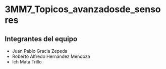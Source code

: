 # 3MM7_Topicos_avanzadosde_sensores

## Integrantes del equipo
- Juan Pablo Gracia Zepeda
- Roberto Alfredo Hernández Mendoza
- Ich Mata Trillo
